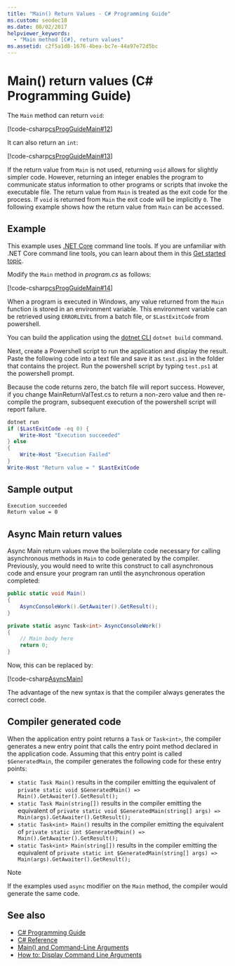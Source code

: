 ```yaml
---
title: "Main() Return Values - C# Programming Guide"
ms.custom: seodec18
ms.date: 08/02/2017
helpviewer_keywords: 
  - "Main method [C#], return values"
ms.assetid: c2f5a1d8-1676-4bea-bc7e-44a97e72d5bc
---
```


# Main() return values (C# Programming Guide)

The `Main` method can return `void`:

 [!code-csharp[csProgGuideMain#12](~/samples/snippets/csharp/VS_Snippets_VBCSharp/csProgGuideMain/CS/Class3.cs#12)]

It can also return an `int`:

 [!code-csharp[csProgGuideMain#13](~/samples/snippets/csharp/VS_Snippets_VBCSharp/csProgGuideMain/CS/Class3.cs#13)]

If the return value from `Main` is not used, returning `void` allows for slightly simpler code. However, returning an integer enables the program to communicate status information to other programs or scripts that invoke the executable file. The return value from `Main` is treated as the exit code for the process. If `void` is returned from `Main` the exit code will be implicitly `0`. The following example shows how the return value from `Main` can be accessed.

## Example

This example uses [.NET Core](../../../core/index.md) command line tools. If you are unfamiliar with .NET Core command line tools, you can learn about them in this [Get started topic](../../../core/tutorials/cli-create-console-app.md).

Modify the `Main` method in *program.cs* as follows:

 [!code-csharp[csProgGuideMain#14](~/samples/snippets/csharp/VS_Snippets_VBCSharp/csProgGuideMain/CS/Class3.cs#14)]

When a program is executed in Windows, any value returned from the `Main` function is stored in an environment variable. This environment variable can be retrieved using `ERRORLEVEL` from a batch file, or `$LastExitCode` from powershell.

You can build the application using the [dotnet CLI](../../../core/tools/dotnet.md) `dotnet build` command.

Next, create a Powershell script to run the application and display the result. Paste the following code into a text file and save it as `test.ps1` in the folder that contains the project. Run the powershell script by typing `test.ps1` at the powershell prompt.

Because the code returns zero, the batch file will report success. However, if you change MainReturnValTest.cs to return a non-zero value and then re-compile the program, subsequent execution of the powershell script will report failure.

```powershell
dotnet run
if ($LastExitCode -eq 0) {
    Write-Host "Execution succeeded"
} else
{
    Write-Host "Execution Failed"
}
Write-Host "Return value = " $LastExitCode
```

## Sample output

```txt
Execution succeeded
Return value = 0
```

## Async Main return values

Async Main return values move the boilerplate code necessary for calling asynchronous methods in `Main` to code generated by the compiler. Previously, you would need to write this construct to call asynchronous code and ensure your program ran until the asynchronous operation completed:

```csharp
public static void Main()
{
    AsyncConsoleWork().GetAwaiter().GetResult();
}

private static async Task<int> AsyncConsoleWork()
{
    // Main body here
    return 0;
}
```

Now, this can be replaced by:

[!code-csharp[AsyncMain](../../../../samples/snippets/csharp/main-arguments/program.cs#AsyncMain)]

The advantage of the new syntax is that the compiler always generates the correct code.

## Compiler generated code

When the application entry point returns a `Task` or `Task<int>`, the compiler generates a new entry point that calls the entry point method declared in the application code. Assuming that this entry point is called `$GeneratedMain`, the compiler generates the following code for these entry points:

- `static Task Main()` results in the compiler emitting the equivalent of `private static void $GeneratedMain() => Main().GetAwaiter().GetResult();`
- `static Task Main(string[])` results in the compiler emitting the equivalent of `private static void $GeneratedMain(string[] args) => Main(args).GetAwaiter().GetResult();`
- `static Task<int> Main()` results in the compiler emitting the equivalent of `private static int $GeneratedMain() => Main().GetAwaiter().GetResult();`
- `static Task<int> Main(string[])` results in the compiler emitting the equivalent of `private static int $GeneratedMain(string[] args) => Main(args).GetAwaiter().GetResult();`

> [!NOTE]
>If the examples used `async` modifier on the `Main` method, the compiler would generate the same code.

## See also

- [C# Programming Guide](../index.md)
- [C# Reference](../index.md)
- [Main() and Command-Line Arguments](index.md)
- [How to: Display Command Line Arguments](./how-to-display-command-line-arguments.md)
